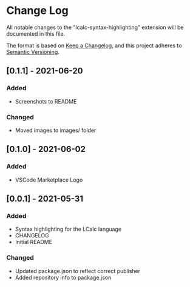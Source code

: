 # Change Log

All notable changes to the "lcalc-syntax-highlighting" extension will be documented in this file.

The format is based on [Keep a Changelog](https://keepachangelog.com/en/1.0.0/),
and this project adheres to [Semantic Versioning](https://semver.org/spec/v2.0.0.html).

## [0.1.1] - 2021-06-20
### Added
- Screenshots to README

### Changed
- Moved images to images/ folder

## [0.1.0] - 2021-06-02
### Added
- VSCode Marketplace Logo

## [0.0.1] - 2021-05-31
### Added
- Syntax highlighting for the LCalc language
- CHANGELOG
- Initial README

### Changed
- Updated package.json to reflect correct publisher
- Added repository info to package.json
